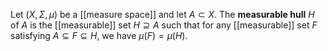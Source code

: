 Let $(X,\Sigma, \mu)$ be a [[measure space]] and let $A \subset X$. The **measurable hull** $H$ of $A$ is the [[measurable]] set $H\supseteq A$ such that for any [[measurable]] set $F$ satisfying $A\subseteq F\subseteq H$, we have $\mu(F) = \mu(H)$.

